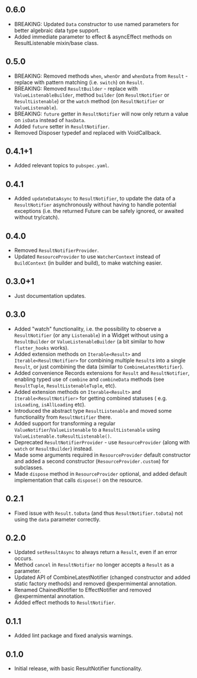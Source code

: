 ## 0.6.0
* BREAKING: Updated `Data` constructor to use named parameters for better algebraic data type support.
* Added immediate parameter to effect & asyncEffect methods on ResultListenable mixin/base class.

## 0.5.0

* BREAKING: Removed methods `when`, `whenOr` and `whenData` from `Result` - replace with pattern matching (i.e. 
  `switch`) on `Result`.
* BREAKING: Removed `ResultBuilder` - replace with `ValueListenableBuilder`, method `builder` (on `ResultNotifier` or 
  `ResultListenable`) or the `watch` method (on `ResultNotifier` or `ValueListenable`).
* BREAKING: `future` getter in `ResultNotifier` will now only return a value on `isData` instead of `hasData`.
* Added `future` setter in `ResultNotifier`.
* Removed Disposer typedef and replaced with VoidCallback. 

## 0.4.1+1

* Added relevant topics to `pubspec.yaml`.

## 0.4.1

* Added `updateDataAsync` to `ResultNotifier`, to update the data of a `ResultNotifier` asynchronously without having
  to handle potential exceptions (i.e. the returned Future can be safely ignored, or awaited without try/catch).

## 0.4.0

* Removed `ResultNotifierProvider`.
* Updated `ResourceProvider` to use `WatcherContext` instead of `BuildContext` (in builder and build), to make watching
  easier.

## 0.3.0+1

* Just documentation updates.

## 0.3.0

* Added "watch" functionality, i.e. the possibility to observe a `ResultNotifier` (or any `Listenable`) in a Widget
  without using a `ResultBuilder` or `ValueListenableBuilder` (a bit similar to how `flutter_hooks` works).
* Added extension methods on `Iterable<Result>` and `Iterable<ResultNotifier>` for combining multiple `Result`s into a
  single `Result`, or just combining the data (similar to `CombineLatestNotifier`).
* Added convenience Records extensions for `Result` and `ResultNotifier`, enabling typed use of `combine` and
  `combineData` methods (see `ResultTuple`, `ResultListenableTuple`, etc).
* Added extension methods on `Iterable<Result>` and `Iterable<ResultNotifier>` for getting combined statuses (
  e.g. `isLoading`, `isAllLoading` etc).
* Introduced the abstract type `ResultListenable` and moved some functionality from `ResultNotifier` there.
* Added support for transforming a regular `ValueNotifier`/`ValueListenable` to a `ResultListenable` using
  `ValueListenable.toResultListenable()`.
* Deprecated `ResultNotifierProvider` - use `ResourceProvider` (along with `watch` or `ResultBuilder`) instead.
* Made some arguments required in `ResourceProvider` default constructor and added a second constructor
  (`ResourceProvider.custom`) for subclasses.
* Made `dispose` method in `ResourceProvider` optional, and added default implementation that calls `dispose()` on the
  resource.

## 0.2.1

* Fixed issue with `Result.toData` (and thus `ResultNotifier.toData`) not using the `data` parameter correctly.

## 0.2.0

* Updated `setResultAsync` to always return a `Result`, even if an error occurs.
* Method `cancel` in `ResultNotifier` no longer accepts a `Result` as a parameter.
* Updated API of CombineLatestNotifier (changed constructor and added static factory methods) and removed @expermimental
  annotation.
* Renamed ChainedNotifier to EffectNotifier and removed @expermimental annotation.
* Added effect methods to `ResultNotifier`.

## 0.1.1

* Added lint package and fixed analysis warnings.

## 0.1.0

* Initial release, with basic ResultNotifier functionality.

